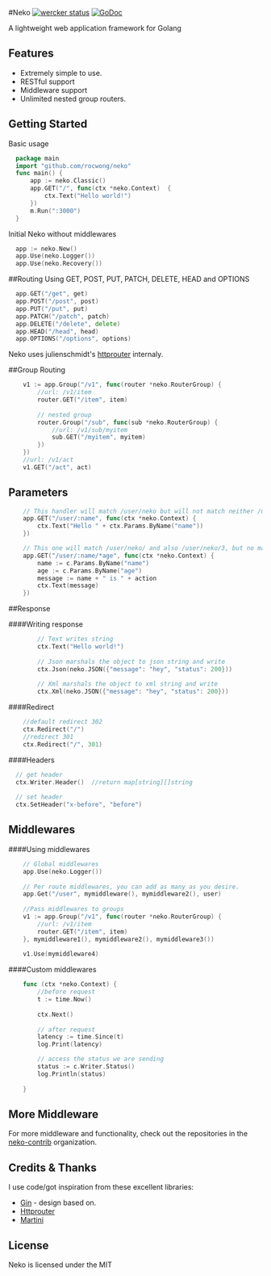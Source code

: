 #Neko [![wercker status](https://app.wercker.com/status/2ab4b79cf2d418606e884c5d98d1ec0d/s "wercker status")](https://app.wercker.com/project/bykey/2ab4b79cf2d418606e884c5d98d1ec0d) [![GoDoc](https://godoc.org/github.com/rocwong/neko?status.svg)](https://godoc.org/github.com/rocwong/neko)

A lightweight web application framework for Golang

## Features

* Extremely simple to use.
* RESTful support
* Middleware support
* Unlimited nested group routers.

## Getting Started
Basic usage
~~~go
  package main
  import "github.com/rocwong/neko"
  func main() {
      app := neko.Classic()
      app.GET("/", func(ctx *neko.Context)  {
          ctx.Text("Hello world!")
      })
      m.Run(":3000")
  }
~~~
Initial Neko without middlewares
~~~go
  app := neko.New()
  app.Use(neko.Logger())
  app.Use(neko.Recovery())
~~~

##Routing
Using GET, POST, PUT, PATCH, DELETE, HEAD and OPTIONS
~~~go
  app.GET("/get", get)
  app.POST("/post", post)
  app.PUT("/put", put)
  app.PATCH("/patch", patch)
  app.DELETE("/delete", delete)
  app.HEAD("/head", head)
  app.OPTIONS("/options", options)
~~~
Neko uses julienschmidt's [httprouter](https://github.com/julienschmidt/httprouter) internaly.


##Group Routing
~~~go
	v1 := app.Group("/v1", func(router *neko.RouterGroup) {
    	//url: /v1/item
		router.GET("/item", item)
        
        // nested group
		router.Group("/sub", func(sub *neko.RouterGroup) {
        	//url: /v1/sub/myitem
			sub.GET("/myitem", myitem)
		})
	})
    //url: /v1/act
	v1.GET("/act", act)
~~~

## Parameters
~~~go
    // This handler will match /user/neko but will not match neither /user/ or /user
    app.GET("/user/:name", func(ctx *neko.Context) {
        ctx.Text("Hello " + ctx.Params.ByName("name"))
    })

    // This one will match /user/neko/ and also /user/neko/3, but no match /user/neko
    app.GET("/user/:name/*age", func(ctx *neko.Context) {
        name := c.Params.ByName("name")
        age := c.Params.ByName("age")
        message := name + " is " + action
        ctx.Text(message)
    })
~~~

##Response

####Writing response
~~~go
		// Text writes string
		ctx.Text("Hello world!")
        
        // Json marshals the object to json string and write
		ctx.Json(neko.JSON({"message": "hey", "status": 200}))
        
        // Xml marshals the object to xml string and write
		ctx.Xml(neko.JSON({"message": "hey", "status": 200}))
~~~

####Redirect
~~~go
	//default redirect 302
	ctx.Redirect("/")
    //redirect 301
	ctx.Redirect("/", 301)
~~~

####Headers
~~~go
  // get header
  ctx.Writer.Header()  //return map[string][]string
  
  // set header
  ctx.SetHeader("x-before", "before")
~~~

## Middlewares
####Using middlewares
~~~go
	// Global middlewares
	app.Use(neko.Logger())
    
    // Per route middlewares, you can add as many as you desire.
    app.Get("/user", mymiddleware(), mymiddleware2(), user)
    
    //Pass middlewares to groups
	v1 := app.Group("/v1", func(router *neko.RouterGroup) {
    	//url: /v1/item
		router.GET("/item", item)
	}, mymiddleware1(), mymiddleware2(), mymiddleware3())
    
    v1.Use(mymiddleware4)
~~~
####Custom middlewares
~~~go
	func (ctx *neko.Context) {
    	//before request
        t := time.Now()
        
        ctx.Next()
        
        // after request
        latency := time.Since(t)
        log.Print(latency)

        // access the status we are sending
        status := c.Writer.Status()
        log.Println(status)
        
    }
~~~



## More Middleware
For more middleware and functionality, check out the repositories in the  [neko-contrib](https://github.com/neko-contrib) organization.

## Credits & Thanks
I use code/got inspiration from these excellent libraries:

*  [Gin](https://github.com/gin-gonic/gin) - design based on.
*  [Httprouter](https://github.com/julienschmidt/httprouter)
*  [Martini](https://github.com/go-martini/martini)


## License
Neko is licensed under the MIT